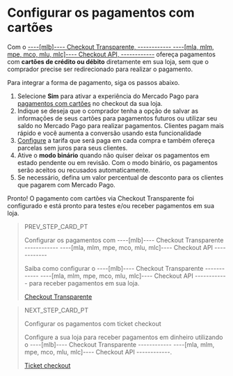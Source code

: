 # Configurar os pagamentos com cartões

Com o [----[mlb]---- Checkout Transparente, ------------ ----[mla, mlm, mpe, mco, mlu, mlc]---- Checkout API, ------------](/developers/pt/guides/checkout-api/landing) ofereça pagamentos com **cartões de crédito ou débito** diretamente em sua loja, sem que o comprador precise ser redirecionado para realizar o pagamento.
 
Para integrar a forma de pagamento, siga os passos abaixo.

1. Selecione **Sim** para ativar a experiência do Mercado Pago para [pagamentos com cartões](/developer/pt/guides/additional-content/payment-localization/consult-payment-methods) no checkout da sua loja. 
2. Indique se deseja que o comprador tenha a opção de salvar as informações de seus cartões para pagamentos futuros ou utilizar seu saldo no Mercado Pago para realizar pagamentos. Clientes pagam mais rápido e você aumenta a conversão usando esta funcionalidade
3. [Configure](https://www.mercadopago.com.br//costs-section#from-section=menu) a tarifa que será paga em cada compra e também ofereça parcelas sem juros para seus clientes.
4. Ative o **modo binário** quando não quiser deixar os pagamentos em estado pendente ou em revisão. Com o modo binário, os pagamentos serão aceitos ou recusados automaticamente.
5. Se necessário, defina um valor percentual de desconto para os clientes que pagarem com Mercado Pago.

Pronto! O pagamento com cartões via Checkout Transparente foi configurado e está pronto para testes e/ou receber pagamentos em sua loja.

> PREV_STEP_CARD_PT
>
> Configurar os pagamentos com ----[mlb]---- Checkout Transparente ------------ ----[mla, mlm, mpe, mco, mlu, mlc]---- Checkout API ------------
>
> Saiba como configurar o ----[mlb]---- Checkout Transparente ------------ ----[mla, mlm, mpe, mco, mlu, mlc]---- Checkout API ------------ para receber pagamentos em sua loja.
>
> [Checkout Transparente](/developers/pt/docs/prestashop/payment-setup/cho-api/introduction)

> NEXT_STEP_CARD_PT
>
> Configurar os pagamentos com ticket checkout
>
> Configure a sua loja para receber pagamentos em dinheiro utilizando o ----[mlb]---- Checkout Transparente ------------ ----[mla, mlm, mpe, mco, mlu, mlc]---- Checkout API ------------. 
>
> [Ticket checkout](/developers/pt/docs/prestashop/payment-setup/cho-api/ticket-checkout)
